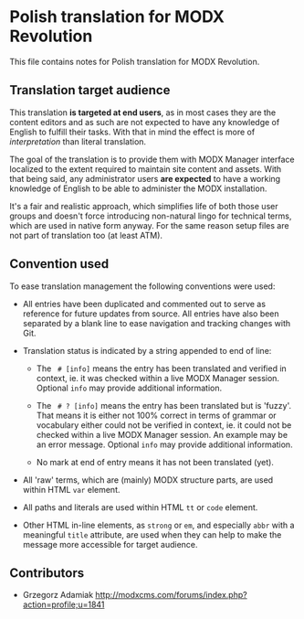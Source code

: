 
Polish translation for MODX Revolution
======================================

This file contains notes for Polish translation for MODX Revolution.

Translation target audience
---------------------------

This translation **is targeted at end users**, as in most cases they are the
content editors and as such are not expected to have any knowledge of English
to fulfill their tasks. With that in mind the effect is more of
_interpretation_ than literal translation.

The goal of the translation is to provide them with MODX Manager interface
localized to the extent required to maintain site content and assets. With
that being said, any administrator users **are expected** to have a working
knowledge of English to be able to administer the MODX installation.

It's a fair and realistic approach, which simplifies life of both those user
groups and doesn't force introducing non-natural lingo for technical terms,
which are used in native form anyway. For the same reason setup files are not
part of translation too (at least ATM).

Convention used
---------------

To ease translation management the following conventions were used:

* All entries have been duplicated and commented out to serve as reference for
  future updates from source. All entries have also been separated by a blank
  line to ease navigation and tracking changes with Git.

* Translation status is indicated by a string appended to end of line:

  - The ` # [info]` means the entry has been translated and verified in
    context, ie.  it was checked within a live MODX Manager session. Optional
    `info` may provide additional information.

  - The ` # ? [info]` means the entry has been translated but is 'fuzzy'. That
    means it is either not 100% correct in terms of grammar or vocabulary
    either could not be verified in context, ie. it could not be checked
    within a live MODX Manager session. An example may be an error message.
    Optional `info` may provide additional information.

  - No mark at end of entry means it has not been translated (yet).

* All 'raw' terms, which are (mainly) MODX structure parts, are used within
  HTML `var` element.

* All paths and literals are used within HTML `tt` or `code` element.

* Other HTML in-line elements, as `strong` or `em`, and especially `abbr` with
  a meaningful `title` attribute, are used when they can help to make the
  message more accessible for target audience.

Contributors
------------

* Grzegorz Adamiak <http://modxcms.com/forums/index.php?action=profile;u=1841>

